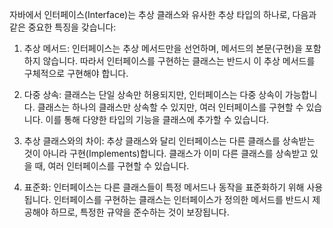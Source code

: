 자바에서 인터페이스(Interface)는 추상 클래스와 유사한 추상 타입의 하나로, 다음과 같은 중요한 특징을 갖습니다:

1. 추상 메서드: 인터페이스는 추상 메서드만을 선언하며, 메서드의 본문(구현)을 포함하지 않습니다. 따라서 인터페이스를 구현하는 클래스는 반드시 이 추상 메서드를 구체적으로 구현해야 합니다.
    
2. 다중 상속: 클래스는 단일 상속만 허용되지만, 인터페이스는 다중 상속이 가능합니다. 클래스는 하나의 클래스만 상속할 수 있지만, 여러 인터페이스를 구현할 수 있습니다. 이를 통해 다양한 타입의 기능을 클래스에 추가할 수 있습니다.
    
3. 추상 클래스와의 차이: 추상 클래스와 달리 인터페이스는 다른 클래스를 상속받는 것이 아니라 구현(Implements)합니다. 클래스가 이미 다른 클래스를 상속받고 있을 때, 여러 인터페이스를 구현할 수 있습니다.
    
4. 표준화: 인터페이스는 다른 클래스들이 특정 메서드나 동작을 표준화하기 위해 사용됩니다. 인터페이스를 구현하는 클래스는 인터페이스가 정의한 메서드를 반드시 제공해야 하므로, 특정한 규약을 준수하는 것이 보장됩니다.


